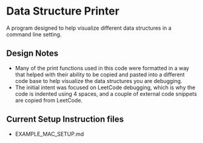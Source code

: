 # Data Structure Printer
A program designed to help visualize different data structures in a command line setting.

## Design Notes
- Many of the print functions used in this code were formatted in a way that helped with their ability to be copied and pasted into a different code base to help visualize the data structures you are debugging.
- The initial intent was focused on LeetCode debugging, which is why the code is indented using 4 spaces, and a couple of external code snippets are copied from LeetCode.

## Current Setup Instruction files
- EXAMPLE_MAC_SETUP.md
